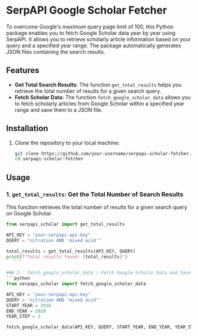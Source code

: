 # SerpAPI Google Scholar Fetcher

To overcome Google's maximum query page limit of 100,  this Python package enables you to fetch Google Scholar data year by year using SerpAPI. It allows you to retrieve scholarly article information based on your query and a specified year range. The package automatically generates JSON files containing the search results.
## Features

- **Get Total Search Results**: The function `get_total_results` helps you retrieve the total number of results for a given search query.
- **Fetch Scholar Data**: The function `fetch_google_scholar_data` allows you to fetch scholarly articles from Google Scholar within a specified year range and save them to a JSON file.

## Installation

1. Clone the repository to your local machine:

    ```bash
    git clone https://github.com/your-username/serpapi-scholar-fetcher.git
    cd serpapi-scholar-fetcher
    ```

## Usage

### 1. `get_total_results`: Get the Total Number of Search Results

This function retrieves the total number of results for a given search query on Google Scholar.

 ```python
from serpapi_scholar import get_total_results

API_KEY = "your-serpapi-api-key"
QUERY = "nitration AND 'mixed acid'"

total_results = get_total_results(API_KEY, QUERY)
print(f"Total results found: {total_results}")
    ```

### 2. `fetch_google_scholar_data`: Fetch Google Scholar Data and Save to JSON
 ```python
from serpapi_scholar import fetch_google_scholar_data

API_KEY = "your-serpapi-api-key"
QUERY = 'nitration AND "mixed acid"'
START_YEAR = 2016
END_YEAR = 2020
YEAR_STEP = 2

fetch_google_scholar_data(API_KEY, QUERY, START_YEAR, END_YEAR, YEAR_STEP)
```
